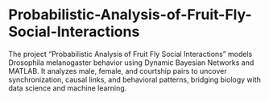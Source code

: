 # Probabilistic-Analysis-of-Fruit-Fly-Social-Interactions
The project “Probabilistic Analysis of Fruit Fly Social Interactions” models Drosophila melanogaster behavior using Dynamic Bayesian Networks and MATLAB. It analyzes male, female, and courtship pairs to uncover synchronization, causal links, and behavioral patterns, bridging biology with data science and machine learning.
